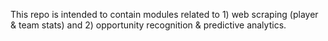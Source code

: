 This repo is intended to contain modules related to 1) web scraping (player & team stats) and 2) opportunity recognition & predictive analytics.
